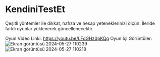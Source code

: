# KendiniTestEt
Çeşitli yöntemler ile dikkat, hafıza ve hesap yeteneklerinizi ölçün.
İleride farklı oyunlar yüklenerek güncellenecektir.

Oyun Video Linki: https://youtu.be/LFdGHz0pKQg
Oyun İçi Görüntüler: 
![Ekran görüntüsü 2024-05-27 110239](https://github.com/EmirhanKoseoglu/KendiniTestEt/assets/148708886/92c1aa3e-c41b-417c-a88c-353956eb96a2)
![Ekran görüntüsü 2024-05-27 110218](https://github.com/EmirhanKoseoglu/KendiniTestEt/assets/148708886/6783999a-1d70-4064-a61f-36973c21fe29)
